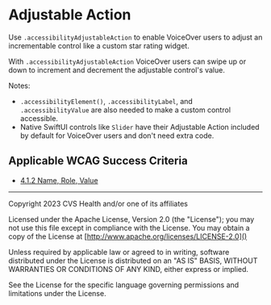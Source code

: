 # Adjustable Action

Use `.accessibilityAdjustableAction` to enable VoiceOver users to adjust an incrementable control like a custom star rating widget. 

With `.accessibilityAdjustableAction` VoiceOver users can swipe up or down to increment and decrement the adjustable control's value.

Notes:

- `.accessibilityElement()`, `.accessibilityLabel`, and `.accessibilityValue` are also needed to make a custom control accessible.
- Native SwiftUI controls like `Slider` have their Adjustable Action included by default for VoiceOver users and don't need extra code.

## Applicable WCAG Success Criteria
- [4.1.2 Name, Role, Value](https://www.w3.org/WAI/WCAG22/Understanding/name-role-value)

----

Copyright 2023 CVS Health and/or one of its affiliates

Licensed under the Apache License, Version 2.0 (the "License");
you may not use this file except in compliance with the License.
You may obtain a copy of the License at
[http://www.apache.org/licenses/LICENSE-2.0]()

Unless required by applicable law or agreed to in writing, software
distributed under the License is distributed on an "AS IS" BASIS,
WITHOUT WARRANTIES OR CONDITIONS OF ANY KIND, either express or implied.

See the License for the specific language governing permissions and
limitations under the License.
